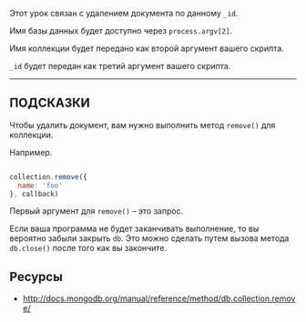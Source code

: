 Этот урок связан с удалением документа по данному `_id`.

Имя базы данных будет доступно через `process.argv[2]`.

Имя коллекции будет передано как второй аргумент вашего скрипта.

`_id` будет передан как третий аргумент вашего скрипта.

-----------------------------------------------------------
## ПОДСКАЗКИ

Чтобы удалить документ, вам нужно выполнить метод `remove()` для коллекции.

Например.

```js

collection.remove({
  name: 'foo'
}, callback)
```

Первый аргумент для `remove()` – это запрос.

Если ваша программа не будет заканчивать выполнение, то вы вероятно забыли закрыть `db`. 
Это можно сделать путем вызова метода `db.close()` после того как вы закончите.

## Ресурсы
* http://docs.mongodb.org/manual/reference/method/db.collection.remove/
